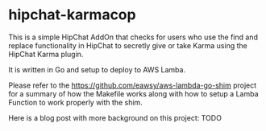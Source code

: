 # hipchat-karmacop

This is a simple HipChat AddOn that checks for users who use the find and replace functionality in HipChat to secretly give or take Karma using the HipChat Karma plugin.

It is written in Go and setup to deploy to AWS Lamba.

Please refer to the https://github.com/eawsy/aws-lambda-go-shim project for a summary of how the Makefile works along with how to setup a Lamba Function to work properly with the shim.

Here is a blog post with more background on this project: TODO